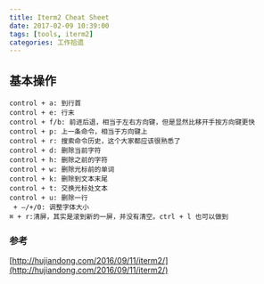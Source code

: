 ```yaml
---
title: Iterm2 Cheat Sheet
date: 2017-02-09 10:39:00
tags: [tools, iterm2]
categories: 工作拾遗
---
```


## 基本操作
```
control + a: 到行首
control + e: 行末
control + f/b: 前进后退，相当于左右方向键，但是显然比移开手按方向键更快
control + p: 上一条命令，相当于方向键上
control + r: 搜索命令历史，这个大家都应该很熟悉了
control + d: 删除当前字符
control + h: 删除之前的字符
control + w: 删除光标前的单词
control + k: 删除到文本末尾
control + t: 交换光标处文本
control + u: 删除一行
 + —/+/0: 调整字体大小
⌘ + r:清屏，其实是滚到新的一屏，并没有清空。ctrl + l 也可以做到
```
<!-- more -->



### 参考
[http://hujiandong.com/2016/09/11/iterm2/](http://hujiandong.com/2016/09/11/iterm2/)
